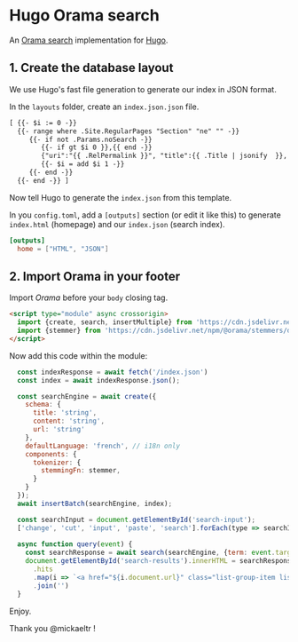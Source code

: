 # Hugo Orama search

An [Orama search](https://oramasearch.com) implementation for [Hugo](https://gohugo.io).

## 1. Create the database layout

We use Hugo's fast file generation to generate our index in JSON format.

In the `layouts` folder, create an `index.json.json` file.

```html
[ {{- $i := 0 -}}
  {{- range where .Site.RegularPages "Section" "ne" "" -}}
     {{- if not .Params.noSearch -}}
        {{- if gt $i 0 }},{{ end -}}
        {"uri":"{{ .RelPermalink }}", "title":{{ .Title | jsonify  }}, "content":{{ .Plain | htmlUnescape | jsonify }}, "tags": "{{ delimit .Params.tags ", " }}" }
        {{- $i = add $i 1 -}}
     {{- end -}}
  {{- end -}} ]
```

Now tell Hugo to generate the `index.json` from this template.

In you `config.toml`, add a `[outputs]` section (or edit it like this) to generate `index.html` (homepage) and our `index.json` (search index).

```toml
[outputs]
  home = ["HTML", "JSON"]
```

## 2. Import Orama in your footer

Import *Orama* before your `body` closing tag.

```html
<script type="module" async crossorigin>
  import {create, search, insertMultiple} from 'https://cdn.jsdelivr.net/npm/@orama/orama@2.0.8/dist/index.js';
  import {stemmer} from 'https://cdn.jsdelivr.net/npm/@orama/stemmers/dist/fr.js';
</script>
```

Now add this code within the module:

```js
  const indexResponse = await fetch('/index.json')
  const index = await indexResponse.json();

  const searchEngine = await create({
    schema: {
      title: 'string',
      content: 'string',
      url: 'string'
    },
    defaultLanguage: 'french', // i18n only
    components: {
      tokenizer: {
        stemmingFn: stemmer,
      }
    }
  });
  await insertBatch(searchEngine, index);

  const searchInput = document.getElementById('search-input');
  ['change', 'cut', 'input', 'paste', 'search'].forEach(type => searchInput.addEventListener(type, query));
  
  async function query(event) {
    const searchResponse = await search(searchEngine, {term: event.target.value, properties: '*'});
    document.getElementById('search-results').innerHTML = searchResponse
      .hits
      .map(i => `<a href="${i.document.url}" class="list-group-item list-group-item-action">${i.document.title}</a>`)
      .join('')
  }
```

Enjoy.

Thank you @mickaeltr !
